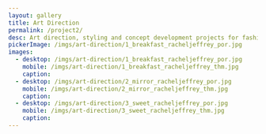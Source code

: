 ```yaml
---
layout: gallery
title: Art Direction
permalink: /project2/
desc: Art direction, styling and concept development projects for fashion and photography.
pickerImage: /imgs/art-direction/1_breakfast_racheljeffrey_por.jpg
images:
  - desktop: /imgs/art-direction/1_breakfast_racheljeffrey_por.jpg
    mobile: /imgs/art-direction/1_breakfast_racheljeffrey_thm.jpg
    caption: 
  - desktop: /imgs/art-direction/2_mirror_racheljeffrey_por.jpg
    mobile: /imgs/art-direction/2_mirror_racheljeffrey_thm.jpg
    caption: 
  - desktop: /imgs/art-direction/3_sweet_racheljeffrey_por.jpg
    mobile: /imgs/art-direction/3_sweet_racheljeffrey_thm.jpg
    caption: 
---
```

